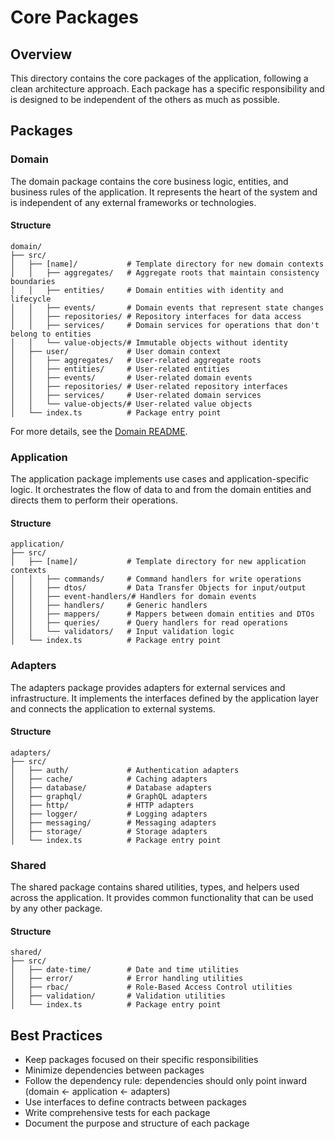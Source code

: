 # Core Packages

## Overview
This directory contains the core packages of the application, following a clean architecture approach. Each package has a specific responsibility and is designed to be independent of the others as much as possible.

## Packages

### Domain
The domain package contains the core business logic, entities, and business rules of the application. It represents the heart of the system and is independent of any external frameworks or technologies.

#### Structure
```
domain/
├── src/
│   ├── [name]/           # Template directory for new domain contexts
│   │   ├── aggregates/   # Aggregate roots that maintain consistency boundaries
│   │   ├── entities/     # Domain entities with identity and lifecycle
│   │   ├── events/       # Domain events that represent state changes
│   │   ├── repositories/ # Repository interfaces for data access
│   │   ├── services/     # Domain services for operations that don't belong to entities
│   │   └── value-objects/# Immutable objects without identity
│   ├── user/             # User domain context
│   │   ├── aggregates/   # User-related aggregate roots
│   │   ├── entities/     # User-related entities
│   │   ├── events/       # User-related domain events
│   │   ├── repositories/ # User-related repository interfaces
│   │   ├── services/     # User-related domain services
│   │   └── value-objects/# User-related value objects
│   └── index.ts          # Package entry point
```

For more details, see the [Domain README](./domain/README.md).

### Application
The application package implements use cases and application-specific logic. It orchestrates the flow of data to and from the domain entities and directs them to perform their operations.

#### Structure
```
application/
├── src/
│   ├── [name]/           # Template directory for new application contexts
│   │   ├── commands/     # Command handlers for write operations
│   │   ├── dtos/         # Data Transfer Objects for input/output
│   │   ├── event-handlers/# Handlers for domain events
│   │   ├── handlers/     # Generic handlers
│   │   ├── mappers/      # Mappers between domain entities and DTOs
│   │   ├── queries/      # Query handlers for read operations
│   │   └── validators/   # Input validation logic
│   └── index.ts          # Package entry point
```

### Adapters
The adapters package provides adapters for external services and infrastructure. It implements the interfaces defined by the application layer and connects the application to external systems.

#### Structure
```
adapters/
├── src/
│   ├── auth/             # Authentication adapters
│   ├── cache/            # Caching adapters
│   ├── database/         # Database adapters
│   ├── graphql/          # GraphQL adapters
│   ├── http/             # HTTP adapters
│   ├── logger/           # Logging adapters
│   ├── messaging/        # Messaging adapters
│   ├── storage/          # Storage adapters
│   └── index.ts          # Package entry point
```

### Shared
The shared package contains shared utilities, types, and helpers used across the application. It provides common functionality that can be used by any other package.

#### Structure
```
shared/
├── src/
│   ├── date-time/        # Date and time utilities
│   ├── error/            # Error handling utilities
│   ├── rbac/             # Role-Based Access Control utilities
│   ├── validation/       # Validation utilities
│   └── index.ts          # Package entry point
```

## Best Practices
- Keep packages focused on their specific responsibilities
- Minimize dependencies between packages
- Follow the dependency rule: dependencies should only point inward (domain <- application <- adapters)
- Use interfaces to define contracts between packages
- Write comprehensive tests for each package
- Document the purpose and structure of each package
